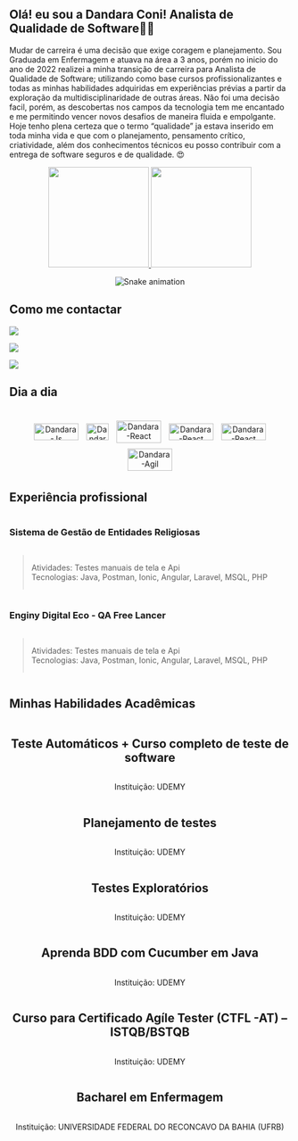 
## Olá! eu sou a Dandara Coni! Analista de Qualidade de Software🙋‍♀️  

Mudar de carreira é uma decisão que exige coragem e planejamento. 
Sou Graduada em Enfermagem e atuava na área a 3 anos, porém no inicio do ano de 2022 realizei a minha transição de carreira para Analista de Qualidade de Software; utilizando como base cursos profissionalizantes e todas as minhas habilidades adquiridas em experiências prévias a partir da exploração da multidisciplinaridade de outras áreas. Não foi uma decisão facil, porém, as descobertas nos campos da tecnologia tem me encantado e me permitindo vencer novos desafios de maneira fluida e empolgante. 
Hoje tenho plena certeza que o termo “qualidade” ja estava inserido em toda minha vida e que com o planejamento, pensamento crítico, criatividade, além dos conhecimentos técnicos eu posso contribuir com a entrega de software seguros e de qualidade. 
😍

<div align="center">
  <a href="https://github.com/Dandaraconi">
  
  <img height="180em" src="https://github-readme-stats.vercel.app/api?username=Dandaraconi&show_icons=true&theme=dracula&include_all_commits=true&count_private=true"/>

  <img height="180em" src="https://github-readme-stats.vercel.app/api/top-langs/?username=Dandaraconi&layout=compact&langs_count=7&theme=dracula"/>
</a>

  ![Snake animation](https://github.com/Dandaraconi/Dandaraconi/blob/output/github-contribution-grid-snake.svg)
</div>

## Como me contactar

<div style="display: inline_block">

  <a href = "mailto:dandara_sud@hotmail.com"><img src="https://img.shields.io/badge/-Gmail-%23333?style=for-the-badge&logo=gmail&logoColor=white" target="_blank"></a>

   <a href="https://www.instagram.com/dan_coni/" target="_blank"><img src="https://img.shields.io/badge/-Instagram-%23E4405F?style=for-the-badge&logo=instagram&logoColor=white" target="_blank"></a>

<a href="https://www.linkedin.com/in/dandara-coni-63aabb232/" target="_blank"><img src="https://img.shields.io/badge/-LinkedIn-%230077B5?style=for-the-badge&logo=linkedin&logoColor=white" target="_blank"></a>

</div>

## Dia a dia

<div align="center" style="display:block"><br>
  <img style="margin:5px;" align="center" alt="Dandara-Js" height="30" width="80" src="https://img.shields.io/badge/Eclipse-2C2255?style=for-the-badge&logo=eclipse&logoColor=white">

  <img  style="margin:5px;" align="center" alt="Dandara-Ts" height="30" width="40" src="https://img.shields.io/badge/Java-ED8B00?style=for-the-badge&logo=java&logoColor=white">

  <img style="margin:5px;" align="center" alt="Dandara-React" height="40" width="80" src="https://encrypted-tbn0.gstatic.com/images?q=tbn:ANd9GcSjtZH6pPuifyRpOBQZRtw1lylv6BTtbUredQ&usqp=CAU">

  <img style="margin:5px;" align="center" alt="Dandara-React" height="30" width="80" src="https://dev.socialidnow.com/images/1/16/Postman.png">
  
  <img style="margin:5px;" align="center" alt="Dandara-React" height="30" width="80" src="https://img2.gratispng.com/20181118/hje/kisspng-office-365-microsoft-office-2-19-microsoft-corpora-previous-logo-microsoft-office-logo-with-app-logo-5bf15a00c45c23.2793800015425438728043.jpg">

  <img style="margin:5px;" align="center" alt="Dandara-Agil" height="40" width="80" src="https://proj4.me/wp-content/uploads/2020/08/Metodologia-agil.png">
  
</div>

## Experiência profissional

<div align="left" style="display: grid; grid-template-rows: auto auto auto; grid-template-columns: auto">

### Sistema de Gestão de Entidades Religiosas

> Atividades: Testes manuais de tela e Api <br>
>Tecnologias: Java, Postman, Ionic, Angular, Laravel, MSQL, PHP

### Enginy Digital Eco - QA Free Lancer

> Atividades: Testes manuais de tela e Api <br>
>Tecnologias: Java, Postman, Ionic, Angular, Laravel, MSQL, PHP

</div>

## Minhas Habilidades Acadêmicas

<div align="center" style="display: grid; grid-template-rows: auto auto auto; grid-template-columns: auto">

## Teste Automáticos + Curso completo de teste de software

Instituição: UDEMY 

## Planejamento de testes 

Instituição: UDEMY 

## Testes Exploratórios 

Instituição: UDEMY 

## Aprenda BDD com Cucumber em Java

Instituição: UDEMY

## Curso para Certificado Agíle Tester (CTFL -AT) – ISTQB/BSTQB

Instituição: UDEMY 

## Bacharel em Enfermagem

Instituição: UNIVERSIDADE FEDERAL DO RECONCAVO DA BAHIA (UFRB)

</div>
